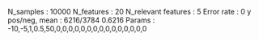 N_samples                     : 10000
N_features                    : 20
N_relevant features           : 5
Error rate                    : 0
y pos/neg, mean               : 6216/3784 0.6216
Params                        : -10,-5,1,0.5,50,0,0,0,0,0,0,0,0,0,0,0,0,0,0,0
